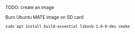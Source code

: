 TODO: create an image

Burn Ubuntu MATE image on SD card

`sudo apt install build-essential libusb-1.0-0-dev cmake`
